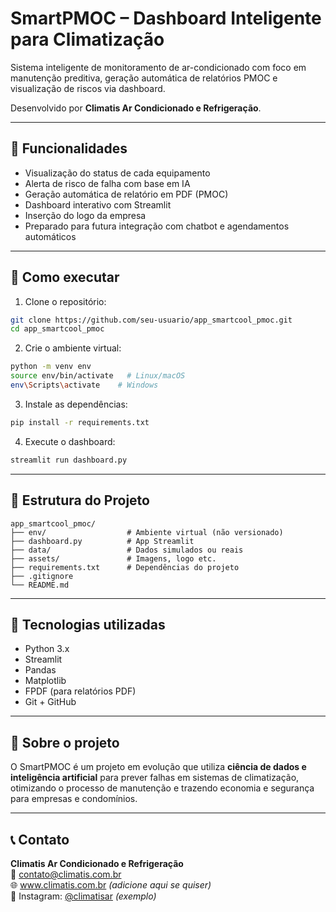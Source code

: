 
# SmartPMOC – Dashboard Inteligente para Climatização

Sistema inteligente de monitoramento de ar-condicionado com foco em manutenção preditiva, geração automática de relatórios PMOC e visualização de riscos via dashboard.

Desenvolvido por **Climatis Ar Condicionado e Refrigeração**.

---

## 🔧 Funcionalidades

- Visualização do status de cada equipamento
- Alerta de risco de falha com base em IA
- Geração automática de relatório em PDF (PMOC)
- Dashboard interativo com Streamlit
- Inserção do logo da empresa
- Preparado para futura integração com chatbot e agendamentos automáticos

---

## 🚀 Como executar

1. Clone o repositório:

```bash
git clone https://github.com/seu-usuario/app_smartcool_pmoc.git
cd app_smartcool_pmoc
```

2. Crie o ambiente virtual:

```bash
python -m venv env
source env/bin/activate   # Linux/macOS
env\Scripts\activate    # Windows
```

3. Instale as dependências:

```bash
pip install -r requirements.txt
```

4. Execute o dashboard:

```bash
streamlit run dashboard.py
```

---

## 📁 Estrutura do Projeto

```
app_smartcool_pmoc/
├── env/                  # Ambiente virtual (não versionado)
├── dashboard.py          # App Streamlit
├── data/                 # Dados simulados ou reais
├── assets/               # Imagens, logo etc.
├── requirements.txt      # Dependências do projeto
├── .gitignore
└── README.md
```

---

## 📌 Tecnologias utilizadas

- Python 3.x
- Streamlit
- Pandas
- Matplotlib
- FPDF (para relatórios PDF)
- Git + GitHub

---

## 🧠 Sobre o projeto

O SmartPMOC é um projeto em evolução que utiliza **ciência de dados e inteligência artificial** para prever falhas em sistemas de climatização, otimizando o processo de manutenção e trazendo economia e segurança para empresas e condomínios.

---

## 📞 Contato

**Climatis Ar Condicionado e Refrigeração**  
📧 contato@climatis.com.br  
🌐 www.climatis.com.br *(adicione aqui se quiser)*  
📱 Instagram: [@climatisar](https://instagram.com/climatisar) *(exemplo)*